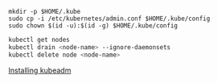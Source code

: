 ```
mkdir -p $HOME/.kube
sudo cp -i /etc/kubernetes/admin.conf $HOME/.kube/config
sudo chown $(id -u):$(id -g) $HOME/.kube/config
```
```bash
kubectl get nodes
kubectl drain <node-name> --ignore-daemonsets
kubectl delete node <node-name>
```

[Installing kubeadm](https://kubernetes.io/docs/setup/production-environment/tools/kubeadm/install-kubeadm/)
